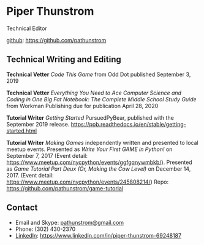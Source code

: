 # Piper Thunstrom

Technical Editor

[github](https://github.com/pathunstrom): https://github.com/pathunstrom

## Technical Writing and Editing

**Technical Vetter** *Code This Game* from Odd Dot published September 3, 2019

**Technical Vetter** *Everything You Need to Ace Computer Science and Coding in
One Big Fat Notebook: The Complete Middle School Study Guide* from Workman
Publishing due for publication April 28, 2020

**Tutorial Writer** *Getting Started* PursuedPyBear, published with the
September 2019 release. https://ppb.readthedocs.io/en/stable/getting-started.html

**Tutorial Writer** *Making Games* independently written and presented to local
meetup events. Presented as *Write Your First GAME in Python!* on
September 7, 2017 (Event detail: https://www.meetup.com/nycpython/events/ggfgqnywmbkb/).
Presented as *Game Tutorial Part Deux (Or, Making the Cow Level)* on
December 14, 2017. (Event detail: https://www.meetup.com/nycpython/events/245808214/)
Repo: https://github.com/pathunstrom/game-tutorial

## Contact

* Email and Skype: pathunstrom@gmail.com
* Phone: (302) 430-2370
* [LinkedIn](https://www.linkedin.com/in/piper-thunstrom-69248187): https://www.linkedin.com/in/piper-thunstrom-69248187